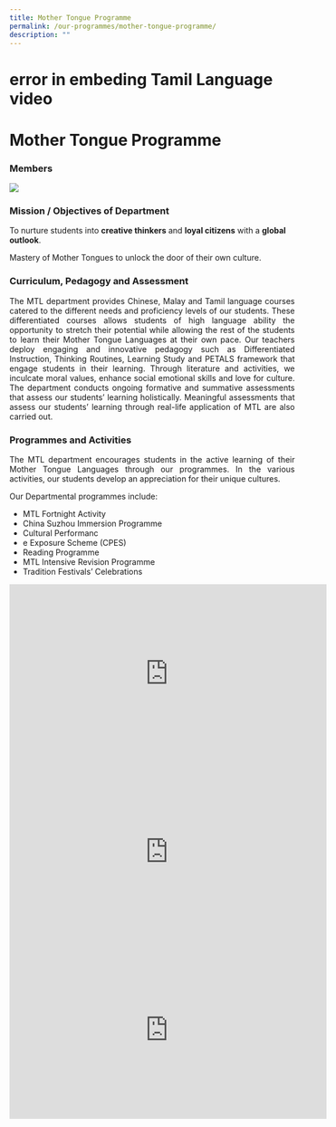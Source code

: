```yaml
---
title: Mother Tongue Programme
permalink: /our-programmes/mother-tongue-programme/
description: ""
---
```


# error in embeding Tamil Language video 
# Mother Tongue Programme

### Members

![](/images/Our%20Academic%20Programme/MTL%20Dept%202019.png)

### Mission / Objectives of Department

To nurture students into **creative thinkers** and **loyal citizens** with a **global outlook**.

Mastery of Mother Tongues to unlock the door of their own culture.

### Curriculum, Pedagogy and Assessment

<p style="text-align: justify;">The MTL department provides Chinese, Malay and Tamil language courses catered to the different needs and proficiency levels of our students. These differentiated courses allows students of high language ability the opportunity to stretch their potential while allowing the rest of the students to learn their Mother Tongue Languages at their own pace. Our teachers deploy engaging and innovative pedagogy such as Differentiated Instruction, Thinking Routines, Learning Study and PETALS framework that engage students in their learning. Through literature and activities, we inculcate moral values, enhance social emotional skills and love for culture. The department conducts ongoing formative and summative assessments that assess our students’ learning holistically. Meaningful assessments that assess our students’ learning through real-life application of MTL are also carried out.</p>

### Programmes and Activities

<p style="text-align: justify;">The MTL department encourages students in the active learning of their Mother Tongue Languages through our programmes. In the various activities, our students develop an appreciation for their unique cultures.</p>

Our Departmental programmes include:

*   MTL Fortnight Activity
*   China Suzhou Immersion Programme
*   Cultural Performanc
*   e Exposure Scheme (CPES)
*   Reading Programme
*   MTL Intensive Revision Programme
*   Tradition Festivals’ Celebrations


<iframe width="560" height="315" src="https://www.youtube.com/embed/LylbR116MD0" title="YouTube video player" frameborder="0" allow="accelerometer; autoplay; clipboard-write; encrypted-media; gyroscope; picture-in-picture" allowfullscreen></iframe>

<iframe width="560" height="315" src="https://www.youtube.com/embed/JSZc-N_wc8w" title="YouTube video player" frameborder="0" allow="accelerometer; autoplay; clipboard-write; encrypted-media; gyroscope; picture-in-picture" allowfullscreen></iframe>

<iframe width="560" height="315" src="https://www.youtube.com/embed/l07ZD8Sb8Qk" title="YouTube video player" frameborder="0" allow="accelerometer; autoplay; clipboard-write; encrypted-media; gyroscope; picture-in-picture" allowfullscreen></iframe>